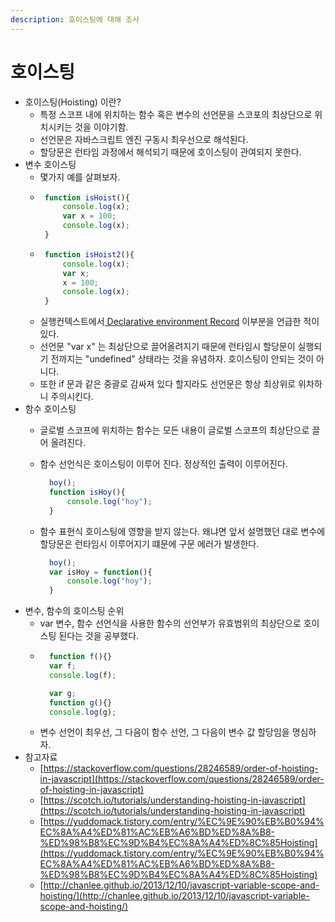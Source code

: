 ```yaml
---
description: 호이스팅에 대해 조사
---
```


# 호이스팅

* 호이스팅\(Hoisting\) 이란?
  * 특정 스코프 내에 위치하는 함수 혹은 변수의 선언문을 스코포의 최상단으로 위치시키는 것을 이야기함.
  * 선언문은 자바스크립트 엔진 구동시 최우선으로 해석된다.
  * 할당문은 런타임 과정에서 해석되기 때문에 호이스팅이 관여되지 못한다.
* 변수 호이스팅
  * 몇가지 예를 살펴보자.
  * ```javascript
     function isHoist(){
         console.log(x);
         var x = 100;
         console.log(x);
     }
    ```
  * ```javascript
     function isHoist2(){
         console.log(x);
         var x;
         x = 100;
         console.log(x);
     }
    ```
  * 실행컨텍스트에서[ Declarative environment Record](https://github.com/GodChiken/StudyES5/blame/master/src/main/resources/markdown/context/executionContext.md#L177-L179) 이부분을 언급한 적이 있다.
  * 선언문 "var x" 는 최상단으로 끌어올려지기 때문에 런타임시 할당문이 실행되기 전까지는 "undefined" 상태라는 것을 유념하자. 호이스팅이 안되는 것이 아니다.
  * 또한 if 문과 같은 중괄로 감싸져 있다 할지라도 선언문은 항상 최상위로 위차하니 주의시킨다.
* 함수 호이스팅
  * 글로벌 스코프에 위치하는 함수는 모든 내용이 글로벌 스코프의 최상단으로 끌어 올려진다.
  * 함수 선언식은 호이스팅이 이루어 진다. 정상적인 출력이 이루어진다.  

    ```javascript
      hoy();
      function isHoy(){
          console.log("hoy");
      }
    ```

  * 함수 표현식 호이스팅에 영향을 받지 않는다. 왜냐면 앞서 설명했던 대로 변수에 할당문은 런타임시 이루어지기 떄문에 구문 에러가 발생한다.  

    ```javascript
      hoy();
      var isHoy = function(){
          console.log("hoy");
      }
    ```
* 변수, 함수의 호이스팅 순위
  * var 변수, 함수 선언식을 사용한 함수의 선언부가 유효범위의 최상단으로 호이스팅 된다는 것을 공부했다.
  * ```javascript
      function f(){}
      var f;
      console.log(f);

      var g;
      function g(){}
      console.log(g);
    ```
  * 변수 선언이 최우선, 그 다음이 함수 선언, 그 다음이 변수 값 할당임을 명심하자.
* 참고자료
  * [https://stackoverflow.com/questions/28246589/order-of-hoisting-in-javascript](https://stackoverflow.com/questions/28246589/order-of-hoisting-in-javascript)
  * [https://scotch.io/tutorials/understanding-hoisting-in-javascript](https://scotch.io/tutorials/understanding-hoisting-in-javascript)
  * [https://yuddomack.tistory.com/entry/%EC%9E%90%EB%B0%94%EC%8A%A4%ED%81%AC%EB%A6%BD%ED%8A%B8-%ED%98%B8%EC%9D%B4%EC%8A%A4%ED%8C%85Hoisting](https://yuddomack.tistory.com/entry/%EC%9E%90%EB%B0%94%EC%8A%A4%ED%81%AC%EB%A6%BD%ED%8A%B8-%ED%98%B8%EC%9D%B4%EC%8A%A4%ED%8C%85Hoisting)
  * [http://chanlee.github.io/2013/12/10/javascript-variable-scope-and-hoisting/](http://chanlee.github.io/2013/12/10/javascript-variable-scope-and-hoisting/)

